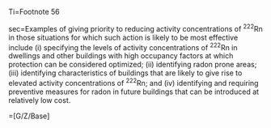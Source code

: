 Ti=Footnote 56

sec=Examples of giving priority to reducing activity concentrations of <sup>222</sup>Rn in those situations for which such action is likely to be most effective include (i) specifying the levels of activity concentrations of <sup>222</sup>Rn in dwellings and other buildings with high occupancy factors at which protection can be considered optimized; (ii) identifying radon prone areas; (iii) identifying characteristics of buildings that are likely to give rise to elevated activity concentrations of <sup>222</sup>Rn; and (iv) identifying and requiring preventive measures for radon in future buildings that can be introduced at relatively low cost.
 
=[G/Z/Base]
